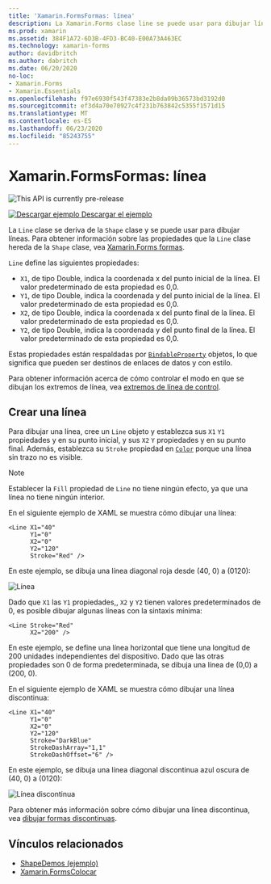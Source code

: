 ```yaml
---
title: 'Xamarin.FormsFormas: línea'
description: La Xamarin.Forms clase line se puede usar para dibujar líneas.
ms.prod: xamarin
ms.assetid: 384F1A72-6D3B-4FD3-BC40-E00A73A463EC
ms.technology: xamarin-forms
author: davidbritch
ms.author: dabritch
ms.date: 06/20/2020
no-loc:
- Xamarin.Forms
- Xamarin.Essentials
ms.openlocfilehash: f97e6930f543f47383e2b8da09b36573bd3192d0
ms.sourcegitcommit: ef3d4a70e70927c4f231b763842c5355f1571d15
ms.translationtype: MT
ms.contentlocale: es-ES
ms.lasthandoff: 06/23/2020
ms.locfileid: "85243755"
---
```

# <a name="xamarinforms-shapes-line"></a>Xamarin.FormsFormas: línea

![](~/media/shared/preview.png "This API is currently pre-release")

[![Descargar ejemplo](~/media/shared/download.png) Descargar el ejemplo](https://docs.microsoft.com/samples/xamarin/xamarin-forms-samples/userinterface-shapesdemos/)

La `Line` clase se deriva de la `Shape` clase y se puede usar para dibujar líneas. Para obtener información sobre las propiedades que la `Line` clase hereda de la `Shape` clase, vea [ Xamarin.Forms formas](index.md).

`Line` define las siguientes propiedades:

- `X1`, de tipo Double, indica la coordenada x del punto inicial de la línea. El valor predeterminado de esta propiedad es 0,0.
- `Y1`, de tipo Double, indica la coordenada y del punto inicial de la línea. El valor predeterminado de esta propiedad es 0,0.
- `X2`, de tipo Double, indica la coordenada x del punto final de la línea. El valor predeterminado de esta propiedad es 0,0.
- `Y2`, de tipo Double, indica la coordenada y del punto final de la línea. El valor predeterminado de esta propiedad es 0,0.

Estas propiedades están respaldadas por [`BindableProperty`](xref:Xamarin.Forms.BindableProperty) objetos, lo que significa que pueden ser destinos de enlaces de datos y con estilo.

Para obtener información acerca de cómo controlar el modo en que se dibujan los extremos de línea, vea [extremos de línea de control](index.md#control-line-ends).

## <a name="create-a-line"></a>Crear una línea

Para dibujar una línea, cree un `Line` objeto y establezca sus `X1` `Y1` propiedades y en su punto inicial, y sus `X2` `Y` propiedades y en su punto final. Además, establezca su `Stroke` propiedad en [`Color`](xref:Xamarin.Forms.Color) porque una línea sin trazo no es visible.

> [!NOTE]
> Establecer la `Fill` propiedad de `Line` no tiene ningún efecto, ya que una línea no tiene ningún interior.

En el siguiente ejemplo de XAML se muestra cómo dibujar una línea:

```xaml
<Line X1="40"
      Y1="0"
      X2="0"
      Y2="120"
      Stroke="Red" />
```

En este ejemplo, se dibuja una línea diagonal roja desde (40, 0) a (0120):

![Línea](line-images/line.png "Línea")

Dado que `X1` las `Y1` propiedades,, `X2` y `Y2` tienen valores predeterminados de 0, es posible dibujar algunas líneas con la sintaxis mínima:

```xaml
<Line Stroke="Red"
      X2="200" />
```

En este ejemplo, se define una línea horizontal que tiene una longitud de 200 unidades independientes del dispositivo. Dado que las otras propiedades son 0 de forma predeterminada, se dibuja una línea de (0,0) a (200, 0).

En el siguiente ejemplo de XAML se muestra cómo dibujar una línea discontinua:

```xaml
<Line X1="40"
      Y1="0"
      X2="0"
      Y2="120"
      Stroke="DarkBlue"
      StrokeDashArray="1,1"
      StrokeDashOffset="6" />
```

En este ejemplo, se dibuja una línea diagonal discontinua azul oscura de (40, 0) a (0120):

![Línea discontinua](line-images/dashed-line.png "Línea discontinua")

Para obtener más información sobre cómo dibujar una línea discontinua, vea [dibujar formas discontinuas](index.md#draw-dashed-shapes).

## <a name="related-links"></a>Vínculos relacionados

- [ShapeDemos (ejemplo)](https://docs.microsoft.com/samples/xamarin/xamarin-forms-samples/userinterface-shapesdemos/)
- [Xamarin.FormsColocar](index.md)
